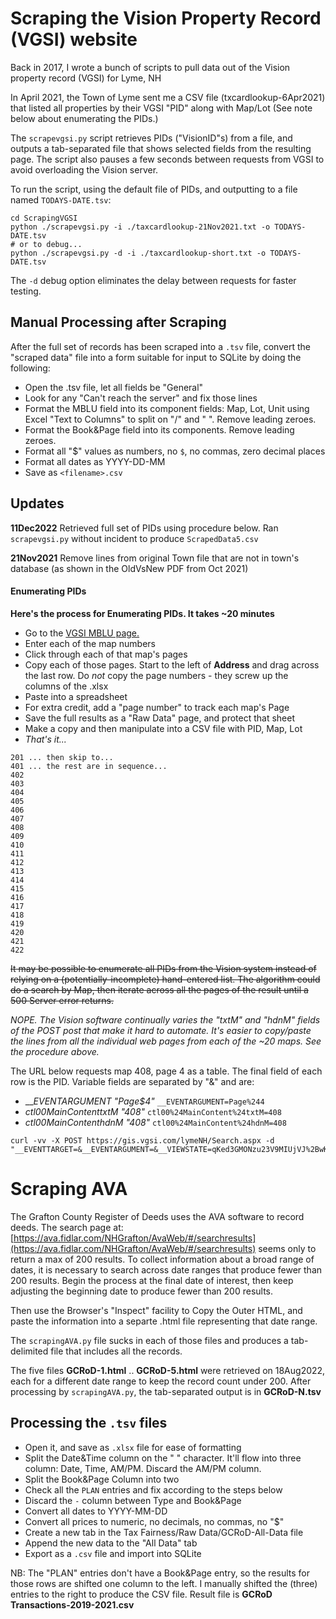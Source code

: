 # Scraping the Vision Property Record (VGSI) website

Back in 2017, I wrote a bunch of scripts to pull data out of the Vision property record (VGSI) for Lyme, NH

In April 2021, the Town of Lyme sent me a CSV file (txcardlookup-6Apr2021)
that listed all properties by their VGSI "PID" along with Map/Lot
(See note below about enumerating the PIDs.)

The `scrapevgsi.py` script retrieves PIDs ("VisionID"s) from a file, and outputs a tab-separated file that shows selected fields from the resulting page.
The script also pauses a few seconds between requests from VGSI to avoid overloading the Vision server.

To run the script, using the default file of PIDs, and outputting to a file named `TODAYS-DATE.tsv`:

```
cd ScrapingVGSI
python ./scrapevgsi.py -i ./taxcardlookup-21Nov2021.txt -o TODAYS-DATE.tsv 
# or to debug...
python ./scrapevgsi.py -d -i ./taxcardlookup-short.txt -o TODAYS-DATE.tsv 
```

The `-d` debug option eliminates the delay between requests for faster testing.

## Manual Processing after Scraping

After the full set of records has been scraped into a `.tsv` file,
convert the "scraped data" file into a form suitable for input to SQLite by doing the following:

- Open the .tsv file, let all fields be "General"
- Look for any "Can't reach the server" and fix those lines
- Format the MBLU field into its component fields: Map, Lot, Unit using Excel "Text to Columns" to split on "/" and " ". Remove leading zeroes.
- Format the Book&Page field into its components. Remove leading zeroes.
- Format all "\$" values as numbers, no `$`, no commas, zero decimal places
- Format all dates as YYYY-DD-MM
- Save as `<filename>.csv`

## Updates
**11Dec2022** Retrieved full set of PIDs using procedure below.
Ran `scrapevgsi.py` without incident to produce `ScrapedData5.csv`

**21Nov2021**
Remove lines from original Town file that are not in town's database
(as shown in the OldVsNew PDF from Oct 2021)

#### Enumerating PIDs

**Here's the process for Enumerating PIDs. It takes ~20 minutes** 

* Go to the [VGSI MBLU page.](https://gis.vgsi.com/lymeNH/Search.aspx)
* Enter each of the map numbers
* Click through each of that map's pages
* Copy each of those pages. Start to the left of **Address** 
and drag across the last row.
Do _not_ copy the page numbers - they screw up the columns of the .xlsx
* Paste into a spreadsheet
* For extra credit, add a "page number" to track each map's Page
* Save the full results as a "Raw Data" page, and protect that sheet
* Make a copy and then manipulate into a CSV file with PID, Map, Lot
* _That's it..._

```
201 ... then skip to...
401 ... the rest are in sequence...
402
403
404
405
406
407
408
409
410
411
412
413
414
415
416
417
418
419
420
421
422

```

~~It may be possible to enumerate all PIDs from the Vision system
instead of relying on a (potentially-incomplete) hand-entered list.
The algorithm could do a search by Map, then iterate
across all the pages of the result until a 500 Server error returns.~~

_NOPE. The Vision software continually varies the "txtM" and "hdnM"
fields of the POST post that make it hard to automate.
It's easier to copy/paste the lines from all the individual web pages
from each of the ~20 maps. See the procedure above._

The URL below requests map 408, page 4 as a table.
The final field of each row is the PID.
Variable fields are separated by "&" and are:

* ___EVENTARGUMENT	"Page$4"_ `__EVENTARGUMENT=Page%244` 
* _ctl00$MainContent$txtM	"408"_ `ctl00%24MainContent%24txtM=408`
* _ctl00$MainContent$hdnM	"408"_ `ctl00%24MainContent%24hdnM=408`

```
curl -vv -X POST https://gis.vgsi.com/lymeNH/Search.aspx -d "__EVENTTARGET=&__EVENTARGUMENT=&__VIEWSTATE=qKed3GMONzu23V9MIUjVJ%2BwK%2FKL%2FACMOHnR%2FxXQB39kDH20syEg3li0SN2zs5alnWEOf2ey6Ig8wUo6tWuaw8ZuXQqMw%2Bp2U1zFilwFJF7oZoD4sKqbz97IGo245Tz1XK7RBn7rheq8LkScf8ABCgy70tNIESYLysMqyOyx%2Bl643ll0OA120qFIODlLBKtEOaAA6ijqqWPh2Izxb4fQ4zfUDp7us1sI2%2BJ29p5%2FmTT9bh6B48kgoZSS2D1jn4yNpi1xj44BGSDsJd4vPdGY8Fv1AfZZzqOOzGCgfv0A1d2xpXsq2Bl%2Fx72iJablqT1oCJOiAuTQ6WeMOR9eO7uicIXLYAaMHJ01BvQaHaYwbEHB5nG4RulcZ4LeCwD%2FUqMAZIZDsw5XO1%2Bqv2T93s0MMF%2BC5Jp1ODqFSejv44vYGPWP4SCMUOglMqDGHtW1KoOZxWf8osYHo%2BcXiTQWW2%2Fmw71Jq%2FIHZ9FzVrJZHHNWV9k%2FKIgpqITXBnaUoVoTvQkGk5zdl1VUm9Mi1JmXy47ZCFCeS0PcmeiMj2Jj7IIh3W83GK4%2FFjRqRbqSF7ZovXbVlGg3FMivj4KVMa3iyfy0Ao8UP66NcTqd3CtSl0C8fD%2BIX%2F7KMDYRBG%2BbVHIxunWaHDsOiHSchEY7Vws3BvQQcgqVjrGgqGKE%2Bpb1snF%2FUsVM8%2By26u3%2FyLLEY320IsnVWcZDyrvhyDMxZmeh4pr1F0St5FSfQ50tGmwf%2B%2FcZ0%2Fo%2BjIkB1saXkJdFVEklTgKERKpLo9SF9xzqQ2qAiipwrxBe0LaP14jMJAr%2BKJtudOCbpAIyU%2BOOUy%2Bb6BIQJjKXbd3uqXEjJSbg1Fe8LZK7AX1BvXjPwrEIPocjUdVxwWCknUOttASCr%2BwkqkdhqEnLGG4YO0yiVS3zHBTcRkaba22NNPrG%2FxNi7hY37DNXTKqveFkknVS5zgxtzAdZdws5Lz5Vz6tHshR6BNcdZEiRfo1F9l6d5TrmSw8%2BKe7ol3261all9CelvgrjRXgk572j5afX23dGrhTRq%2Bu3VFhBkYdMt3b%2BPMcrIQjsWBByzNs9SQDWRZMi95093URD8kEAFDM3B4ohOftc60x2sTakoBd2WcGg7VndZ4R4RJdmQxu0DB4vPhnZLMMkapOusNVv%2BFdVbfmw8kvLX4kEG%2BdxpemcGmvAHlaBJPlDxYWsJedQ9Xu%2B3ghf5ly2EVTJqR4hr1xafNrp6A7RIfjRdP6trXkUFETtxr65ga3e7tuVRVtBEXA9QnH5N85BIsSwZjYt2iQDBuPt1kG3GHYATpTTIQwH5ZGVz%2F57mWJmEQZR3yxQza1ULyIOn2OykWVDfJHHT0OOuolzHg63LpyEglne%2FvHBDcVmAQdqIPET7OVQr7433hb%2B3BHS0rTncELg9oOgWSFAiKFajnW%2BzzzfveTBfHd06q%2FYyk9SKfyNNHJ1qUAKdjl5N1rDUwEzocXwv6InDJ%2FX7toHIlfLL0fXsn9gbp0fsVgmcvisc4EiUFFdKAeVKX15i5HEdKYLibneFFmX6rNWaUfbFG%2BEGwJGimw0hoJsviDMDMsZ%2FYU7vCpbs9J%2BzpqMGZtJNOjYyRrvk%2B79Dnom4jSmsKztbAB4FztbSMkHrHgKOwP29mhb5otMPz0NHdtlYbSujJfe3OMQqWDmTdMh5p5H59NSV9ADmfH1D2FHRhmMk65ONhUejNOMmHgfVi330YOI6683tqHq05YBJX47wd2sR6RqNouyja6YRyCxeVVnOYiDT1bYGTLEoe0mc0LYWDX3JmhaehHy9qFTvs9zNXwpBdrmnSvO7FeSqey1ocwtYq7fU4XLdxqM6Boqi8PxYupfQWCSXIHNkkxGxsmyHqGcYqvMORHBcveOOhIU6BsqSHq2nfIIbnuUC57F7S0fiv%2B2Fj5fQ8mPMic3GCPfcGMAow2SsfPzFbR06A1VEzVLrsScMt2kQoiP85xGWPAidMmvqHhXoOHaAq2ehQUyp1SONa8PwQxtQhhZjaNzjCYzCeEsawDtVvkLhu6po9mThe%2FcSozVc1vyo%2Brmxz8jnQLXasWedF3l%2Bxqbuz9z6OK97Ll2w8Vj0cAEm9EUnniWrnD43Hg1NkXps5hYFvgFtsnPoVliELg2MIlsgVKol6PeYZEFDU8%2B418iH2buLtsurrDiHrKxNwKpPa4C04%2BrQgjXuGZbrZldY3sKcucROlA%2FDTyV7xmFouQA4AzqWj%2FzZuaXpQDgBmrWbWpRMI%2FDiIgB6CrdsEOIy5heGe9e%2Bux%2BD%2FZONSb%2Bzoq%2F0K%2FUwDAHHeol%2FLmHIxSLFvrTWoxh%2B8VovrBoQkYfNG%2FnVT1CNuZqsjnOJCaGG%2FgY%2Bqzy0daVLpe1M7EGKa%2Fc0kVqWO7OPeUZARq1Q602dW%2FPlMnOHkYtExQ5ybMe75VTNz7BPKgy2hNy9uOsrH%2BPC6qcXuW5ido%2FuezUrW7v5j%2BUIirutDk%2FQMYaN2C157B4MgblIrXRngI1gNf1Blr8XEweXPaqYrTQUFV2U2L%2F%2B9582cQa7PjC56Ka0hr84u5prU8DNDzTis3tjottuR%2FaKKWSwjj%2FallPZ%2F0RBPU26BsDykdA8OKEog8hWjbPADfXJgBxjrpslT6DfOyWVdak%2FF99i8xvm0hi1Jljh0JsgJhB9WTLn2T5qEzYWSOo6l13O4M7sOAlQWm7PFwsO8c9mco0OGjL2LHCJGk9FCEpddIfWyM3tdyEUo53uGeR8SclyOKyD4nxjsiwGHmjg%2BqWiLYX2JPXQHjyHPK7Tj3hVWWJxFOucHxTR%2F1GtEpFja%2F2FP%2BykAPsRPMKQg4RxBBz6kBxAs5WRiCR7nxe2MWV3DaGoLzmnng7WybFiC%2BKu35M6VHOnC8Xj1Vd85pHHWQTSb%2FwFmEQMjloF2iap7MApXoY3Cw6So%2FwwZVLk7oxGMRz0vDMPoEa9cvld8CgbqqBy3x5%2BzIiTXsTxjvEWptx7IVIC3pLMxr27Ag3icDK23iNqGsJDT9hNzN6ULgh5KAfiX7d0mKm7RlG3JqIxN1mwfz7jkC17He12niSYdrtHm2rFWQt2IyVUGJnUoEs9KXq3nv1dTFtN4eSAHDoqX4HD2uD2swRADDlumI%2BSJwvU4QV3YIrhj%2FsGdKOr4yqyxKXO6gKiFHkPJ1dkvzlvgbMIFNMeIDpSdOrEj3o1speLHVOZ2AU%2BLVOwY0GXHfTIpp4OMjBoVaL4wpb6AYYROuQpErpeNDabt2U4orPrCKIqsgXI0FHbUeB0GSV2%2FpayiDDkRkSM4T26GApHWqBdQAb74or5UsuzqjmisFLeIsFV4Z2RBLobvIFKOYMvN43RRkW2zjxOQ1INn%2F4xgL3aA6DztX%2BmsPNWLVRLnmj%2FO1MaiCJYVy9nIPmlNgE7VEZTg7%2B85vkBbJP5QIC5EZeCW5zr1cwSa2noqQFXep8gzSKrjOUqSlqKwVt3QbVD7CQB%2Fb6MmkT3n9sUCSftkTCECv35GMF4qiRqbOhkj4qMCI%2BbrfttDUpA3GR2o9AVfhqZKfDE4toc1kadeAlLj7d0W776xU22QGM9CjPNyK0y%2Fl9ozvf%2BcIxpXoT1s5nD8%2F422LhbDnjsBZoNtY6vqmAHCo2P4dnOSSdej8x6H0TXmah1yasbGMotGSRw%2FbF3fzRBKcXtWB5FvxZ%2FXR%2BGZTMuJmB%2B1Od%2F9HWakPlS%2FVey4cvsd7ol8vWy%2FShHKdeWfgvWjojyiScrH5y8wdOJMeHzAC4j5GATRjc1fJ6N7OH1t4hj0dWgaL1muMTJLa3Bz3u3nJEMCxQokOWHByWtvqI6YqdCU4xe9%2Fpcm5LUprOfL5srjJS4Ixcs0iJiIetii9yedFrRyCRjBLoJxXhecWle6OH9wTJLEPNh2CJ%2B0EPCjXZlDtNWsxqKDAJqUbCrqlKZNRh0SHnwLBE7OXsv8yayHzS3CsElTM76q%2FrDsIy9eSg05A48oZ9QRjd7QGKxzLHjv%2B2PMos6jSABGjBaJAjrj3AcLScVr%2FhVvOyiPiTNejtHw6YuEbQjy%2F7L%2Bj9nMY3VbZda6ONkyq5yjcO3Nb31YzPK5sAfF2TpHhCOrfLVDS74Ksa2qaS66Whfx1vslJj3mfiKBE1%2Bwfd28Sa1TznHcSbHxNLhednu2oKmqH2fezC%2FdSOaUQil%2FxsfwNoHG01pHe%2Fhl8d5Nh%2FULFTZpBlmnVKVSKPaG%2Byeeg1FAEnFNDsl7lxyioL%2Bq2OWeHFv0KZ0uPQOqnslJ6YJZ2CxUINi4Kz96bnlh4%2BH7%2FGJCS4vFhcSgQabMDliteQce6xXlC3z%2BVP7LmdL0Pd5KznhN%2BTNW7YqLDGLjy%2FbysXIIBOEM3kHEXRezTSLrgmWa312x6xEd8VbbUTNaL5OmtOiRNyb7tk3uVlUYanGufUhGLxAhZOtswWqfnhJsefryZTmZwpavqaOE6Ji4sYccqyYu9nXh25uVs83Yw4%2Fo%2B7Rdo7N9VJVLcCQKVGrMjGdFHzI9Zq1bamFGuf7V8D%2FjnXrD%2FaTfjOj%2BqGk%2BZzPzroE%2BzRxtdrq29yHkmTm5NU8qWnO10KMgM1woUjDIraBzzP8q%2BETUkrxrKm3B63AAZjxd%2BisLjd7rle6l9N8s85L8WcgXvHZ1IdT0avoLpJu0xagNO4NWODbJ4dtdoQkpe5JxKMWdCoUoDLXx%2FYS%2BGca9jLT%2BlMgz55Vng51YIVIwy4B8CPXg2STBW4y38AUmx59bajz3OAa0doSPAx4TgFjWspirvNAWlhdCWaJm41L5U8S15z%2BwlJKz09Yc%2F4amNbhvet94hZBcOre962ErytmvRxehssbxjVbUHmtjnT%2B2i%2B04dxAM5KqvgsTwsac0HplFT3q68jrcaSDlb2Gz9qHW6k%2FzS8uZb8kEqlScrFkfsZw72YQ651CXs8nu7IOkghJdsAP2AiBAQV3qZJH0w3vGETxne7a5nDEf%2FjNj939VdieQSRIJMqxQcIF55LNWJL8AsXZYyXI99rq6p6E0m6Anm3wgo0YNlTXZqP6l67xuasmYnKulDeztiMhxPPoq0k48FRzecM908We8VssPuRrWW2XX%2BuKO4hDqycNwK80AQRNZ32HOtmNXZ%2FTds4uR6tb4zrCscBe82rouTaE3xsmHRZ%2B3SGuKwX8M3I6FIRfNzqowBh1wh9xyh%2FpTPTFZNCSf0n37Nrk1lhAZ5Www8Wf3PDfdEA9znLx5iciFE0gNNrPG66r2GPyfgZbMuSyOmL3pV7ChNsk1PmaEnXNBwAQ%2F%2B3WxtAdhpzVL1UbStOvMGlPDUh%2FC0fgYx7Oi5IG71Wfktq5c5QDE8ckPOd2adsaRcQvfb6yXqxWHJNYMmvjoijX%2FATfNZTf0STGOI6ivaXbS6prL67bCB6W13WwKbxF83xKq2cJX4YKBlLMXWd91hy9mlx2GqjNNkEBB8lEcvLej0i6D0cz8t6l6bNvDXS7sDWSVkoVRRkGDHqVTFhxMQ95%2F5FyIN%2B0eE%2FKbmeO9C0OB9X4MxD9AV8ds675TiVpTyrZ6dE9vRczuS%2FIZgh585PyE9AdLOFyvdd%2Bc54c6pTF4RTsn0V29%2Bgc98QZdWmps5zNnoRi%2FnFpdBFEyCxI69rTBClvA%2F8MjUUT4%2F2oPBcxRmxjL4U%2F5jgfyxqfsfdStFcp848bJKiJVUzb4FgQNJiVnhPQmPDCQvmqywWavz%2FrlXRwBRX771KROI50Eq57rFzrNgty8y4zjAdTBM2P0Tib%2Fj3FHfMPd%2BQ9YIHlykveLgCrbRrGQFlfE48Q4FiruBmKP%2FSmwS%2FHghMnQHwV2jnBYXNl16W2LFw%2BKcHXDiuWVeOJ5L%2BtCNwC1xrV7wHM2joshu%2BA8P3MS9PJ%2FBkRw7Ai%2BFzzT%2FAcB7MVjht0oPW2sVnXYHCTVeMdLiHoKsG8V2ShL1KcemSIMrdfw37pIySNN0D5kshuAzPZz2Rf%2BVxhRvMj417%2F5OtTiWhARsu4kyB0HwI4l2BdcpfcQUwpTplkbgrXRbGgQWV550cCgsRg8NH2Lz6u24t8WY4zNgEr4KQ%2F%2Bkp5Sh%2BWnP31YYHeA%2B5VBm5glm6Blqfz5rx16MxSTU2VGBTpWPKxGfTgplT%2F1SxBUfJCpGetm71Ier7XON29U9YFkwTylf%2FgAa4ScnJRthdIuetgkZEgxDHn82mwGrKJVm3xfrsmeslX%2BUC75krb8qBq%2BmZpGKozESKyTf9G1li7LSzOznrUOyxupOYXCwPkKQJavFtnj5i9FZFLqcbm%2BDKSgNhLATqE9vyNJmyXUGp72V8N5wghxkXYQ5X0HvJa0uoqL20tg6VyKEMYbvE3e5ztUtMUaHXnPNt%2BildIGUFB%2BwESWDdGbihtEIVgU9%2BfbxETRLxMa3Xk5UnM1ASpBaeJns9Xw1kF%2Bz6jl6my9jYevxqFpPcJVvAY%2BSu2aLNG7bkPux6%2BcoJH8QjiMcbteN61flCVnr70HYkG3yvV6hz7TCsqXLbtlq%2B4wWA57mMuYHzZYR6Kct5xTqFJeB0Ec26s0letyW7%2FU%2BlELNwBOeueovIg%2BuiG2iL26%2FrCp8teXj%2BsyvE5Y1ByQtoL0DyN7fiFSBr9Coiq45WNJ2WAYWs3H0E9CdTofeajfhTr%2FonJQe2%2F103OhU5mXQwdm%2FfNA6qBwicAROBcYO%2FeY%2Fc6gKoAt%2Frs9BuKCGgVtCtEEMxlJYVH3cXLKfeQ4ie0T6EHlRrQXxUadZNa99h%2B6wcLUSaBoyq6h1EqhIpwcH9gX60lu7J%2Bo5t8NvhZWq%2BTN4r9DhRQO31pqYJ45g%3D%3D&__VIEWSTATEGENERATOR=47FAFF47&__VIEWSTATEENCRYPTED=&__EVENTVALIDATION=oP76MGTpVWooOPn%2FxW6pcRiCrPKkBkufMJI%2BdOyUlKwMAUEOF%2FmyduHFhVJzMwxnsht8kJA19NEGkBo25Ltn7KOcry2iOCAnjp3JWEm6OqkSmwaTGkn30phbuobEa%2FuQ%2BHK3KAL5HaOALQ1FlRs%2BAZ8047OSUE%2BcaXg30WuKuZRTkpyuyZ2ZlQheRz7LAJ9Qy7GMelR9jjfgANRCFD4agnt4rrKmJhHx96QW3AOrFgPPXv%2ByK091TFSVPl5TJDsMJFb19mw%2FE8841snAm1fd8sB6M6PI99SnqYOzD08rC7DPQeAAMcjB9oU3cpAqzqaGKWE7LdhBmcMgnYVBsVlAd40LDjqnN0ZKThiYOaMkUJ35R8ZmoL4k2qnGGi2v0w%2B9DhD%2FPnlRN7ATiFD95%2BwCs4ZrHf256Y7sjYDxvLav7Hp3SHmeAiHRcHhS15HFLq9ZcchZilGPKC8ohhpFd%2BDczc0g5rQd2RFu1RNacHG2yZC825cZY1cLCgBlqUGWbJ%2BvzEHXJFzkc%2B1Vt6ullansyFj53yGNV93NWKYSZOOve%2FshLOAn%2FVv0KDqfBwSTtU3akPkHzdyOQvdJ4s9n57UmUHLWai%2FRXs3UJ0Ox%2Bn9JPbCDMsB1vp1LOHrqL8ehHxLXvTpHJ9tg%2FKv6yGbM2IHhFq9WEGQtB0ZmZOcKUbalPgi2uwD6U6Gz8RmqBkbLNvwIqCVhOrNY19YA7kbxvWOw3WYGNDbJSxJsJOfyyXTucNNIU4m%2BMiqShnLe8IyLaLfFtEIIWtsbrwjl5JUhZTnvsDx6QLXtiKa%2Bfq98evWQtqdEU0HltBpFUwDKzyEUJXPALFfFFunE7tqqH%2BiTS0%2BQxAIRFFliZm6GiKrdxD7r%2F9%2FCrFcvEPEqVEF532vxeikG6hRIZFsxYn0TadP6%2FtUh4XlXqSmozgYWRcQ6wotI4WtJc64EE8h8J0eUw%2Fbj2E44P9lcQk3X%2F6YOQDXdcds%2B4fyKGlqHRE%2BpiUkHBCY0b40%3D&ctl00%24hdnKeepAlive=No&ctl00%24MainContent%24hdnPid=&ctl00%24MainContent%24txtSearchAddress=&ctl00%24MainContent%24txtSearchOwner=&ctl00%24MainContent%24txtSearchAcctNum=&ctl00%24MainContent%24txtM=407&ctl00%24MainContent%24txtMc=&ctl00%24MainContent%24txtB=&ctl00%24MainContent%24txtBc=&ctl00%24MainContent%24txtL=&ctl00%24MainContent%24txtU=&ctl00%24MainContent%24txtUc=&ctl00%24MainContent%24txtSearchPid=&ctl00%24MainContent%24txtSearch=&ctl00%24MainContent%24ddlSearchSource=3&ctl00%24MainContent%24btnSubmit=Search&ctl00%24MainContent%24hdnSearchAddress=&ctl00%24MainContent%24hdnSearchOwner=&ctl00%24MainContent%24hdnSearchAcctNum=&ctl00%24MainContent%24hdnM=407&ctl00%24MainContent%24hdnMc=&ctl00%24MainContent%24hdnB=&ctl00%24MainContent%24hdnBc=&ctl00%24MainContent%24hdnL=&ctl00%24MainContent%24hdnLc=&ctl00%24MainContent%24hdnU=&ctl00%24MainContent%24hdnUc=&ctl00%24MainContent%24hdnSearchPid=&ctl00%24MainContent%24hdnSearch="
```

# Scraping AVA

The Grafton County Register of Deeds uses the AVA software
to record deeds.
The search page at: 
[https://ava.fidlar.com/NHGrafton/AvaWeb/#/searchresults](https://ava.fidlar.com/NHGrafton/AvaWeb/#/searchresults)
seems only to return a max of 200 results.
To collect information about a broad range of dates, it is necessary to 
search across date ranges that produce fewer than 200 results.
Begin the process at the final date of interest, then keep adjusting
the beginning date to produce fewer than 200 results.

Then use the Browser's "Inspect" facility to Copy the Outer HTML,
and paste the information into a separte .html file representing
that date range.

The `scrapingAVA.py` file sucks in each of those files
and produces a tab-delimited file that includes all the records. 

The five files **GCRoD-1.html** .. **GCRoD-5.html** were retrieved 
on 18Aug2022, each for a different date range to keep the record count
under 200. 
After processing by `scrapingAVA.py`, the tab-separated output is in
**GCRoD-N.tsv**

## Processing the `.tsv` files

* Open it, and save as `.xlsx` file for ease of formatting
* Split the Date&Time column on the " " character.
It'll flow into three column: Date, Time, AM/PM.
Discard the AM/PM column.
* Split the Book&Page Column into two
* Check all the `PLAN` entries and fix according to the steps below
* Discard the `-` column between Type and Book&Page
* Convert all dates to YYYY-MM-DD
* Convert all prices to numeric, no decimals, no commas, no "$"
* Create a new tab in the Tax Fairness/Raw Data/GCRoD-All-Data file
* Append the new data to the "All Data" tab
* Export as a `.csv` file and import into SQLite

NB: The "PLAN" entries don't have a Book&Page entry, so the results
for those rows are shifted one column to the left.
I manually shifted the (three) entries to the right to produce the CSV file.
Result file is **GCRoD Transactions-2019-2021.csv**
